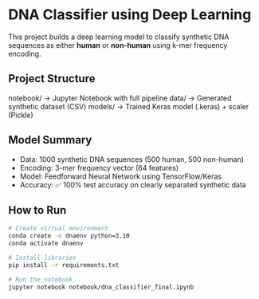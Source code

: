 #  DNA Classifier using Deep Learning

This project builds a deep learning model to classify synthetic DNA sequences as either **human** or **non-human** using k-mer frequency encoding.

## Project Structure

notebook/      → Jupyter Notebook with full pipeline
data/          → Generated synthetic dataset (CSV)
models/        → Trained Keras model (.keras) + scaler (Pickle)

## Model Summary

- Data: 1000 synthetic DNA sequences (500 human, 500 non-human)
- Encoding: 3-mer frequency vector (64 features)
- Model: Feedforward Neural Network using TensorFlow/Keras
- Accuracy: ✅ 100% test accuracy on clearly separated synthetic data

##  How to Run

```bash
# Create virtual environment
conda create -n dnaenv python=3.10
conda activate dnaenv

# Install libraries
pip install -r requirements.txt

# Run the notebook
jupyter notebook notebook/dna_classifier_final.ipynb
